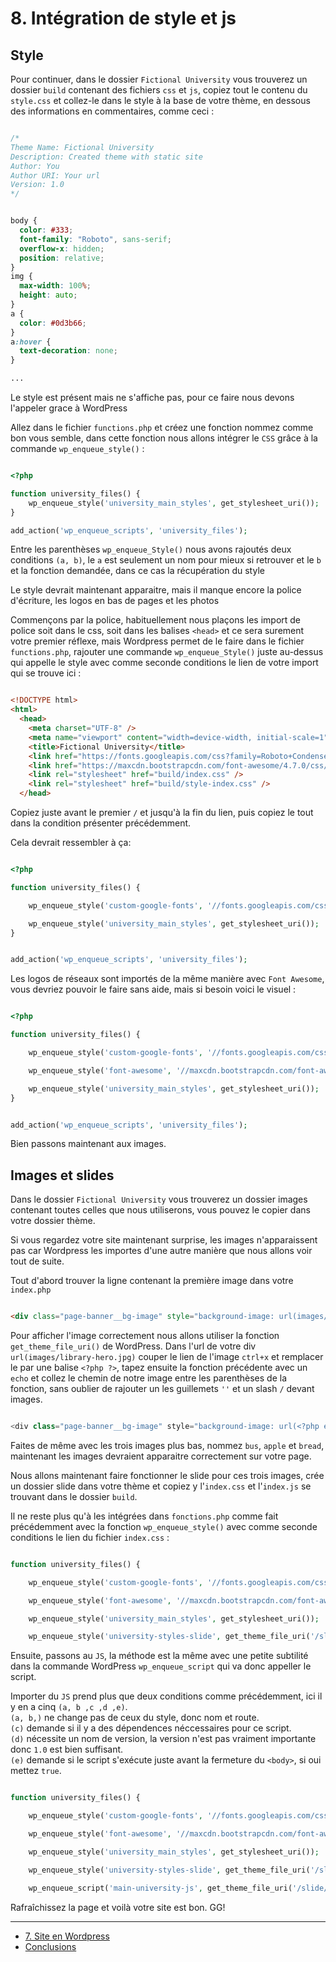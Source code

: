 # 8. Intégration de style et js

## Style

Pour continuer, dans le dossier `Fictional University` vous trouverez un dossier `build` contenant des fichiers `css` et `js`, copiez tout le contenu du `style.css` et collez-le dans le style à la base de votre thème, en dessous des informations en commentaires, comme ceci :

```CSS

/*
Theme Name: Fictional University
Description: Created theme with static site
Author: You
Author URI: Your url
Version: 1.0
*/


body {
  color: #333;
  font-family: "Roboto", sans-serif;
  overflow-x: hidden;
  position: relative;
}
img {
  max-width: 100%;
  height: auto;
}
a {
  color: #0d3b66;
}
a:hover {
  text-decoration: none;
}

...

```
Le style est présent mais ne s'affiche pas, pour ce faire nous devons l'appeler grace à WordPress

Allez dans le fichier `functions.php` et créez une fonction nommez comme bon vous semble, dans cette fonction nous allons intégrer le `CSS` grâce à la commande `wp_enqueue_style()` :

```PHP

<?php

function university_files() {
    wp_enqueue_style('university_main_styles', get_stylesheet_uri());
}

add_action('wp_enqueue_scripts', 'university_files');

```
Entre les parenthèses `wp_enqueue_Style()` nous avons rajoutés deux conditions `(a, b)`, le `a` est seulement un nom pour mieux si retrouver et le `b` et la fonction demandée, dans ce cas la récupération du style

Le style devrait maintenant apparaitre, mais il manque encore la police d'écriture, les logos en bas de pages et les photos

Commençons par la police, habituellement nous plaçons les import de police soit dans le css, soit dans les balises `<head>` et ce sera surement votre premier réflexe, mais Wordpress permet de le faire dans le fichier `functions.php`, rajouter une commande `wp_enqueue_Style()` juste au-dessus qui appelle le style avec comme seconde conditions le lien de votre import qui se trouve ici : 

```HTML

<!DOCTYPE html>
<html>
  <head>
    <meta charset="UTF-8" />
    <meta name="viewport" content="width=device-width, initial-scale=1" />
    <title>Fictional University</title>
    <link href="https://fonts.googleapis.com/css?family=Roboto+Condensed:300,300i,400,400i,700,700i|Roboto:100,300,400,400i,700,700i" rel="stylesheet" />
    <link href="https://maxcdn.bootstrapcdn.com/font-awesome/4.7.0/css/font-awesome.min.css" rel="stylesheet" integrity="sha384-wvfXpqpZZVQGK6TAh5PVlGOfQNHSoD2xbE+QkPxCAFlNEevoEH3Sl0sibVcOQVnN" crossorigin="anonymous" />
    <link rel="stylesheet" href="build/index.css" />
    <link rel="stylesheet" href="build/style-index.css" />
  </head>

```

Copiez juste avant le premier `/` et jusqu'à la fin du lien, puis copiez le tout dans la condition présenter précédemment.

Cela devrait ressembler à ça:

```PHP

<?php

function university_files() {

    wp_enqueue_style('custom-google-fonts', '//fonts.googleapis.com/css?family=Roboto+Condensed:300,300i,400,400i,700,700i|Roboto:100,300,400,400i,700,700i');

    wp_enqueue_style('university_main_styles', get_stylesheet_uri());
}


add_action('wp_enqueue_scripts', 'university_files');

```

Les logos de réseaux sont importés de la même manière avec `Font Awesome`, vous devriez pouvoir le faire sans aide, mais si besoin voici le visuel :

```PHP

<?php

function university_files() {

    wp_enqueue_style('custom-google-fonts', '//fonts.googleapis.com/css?family=Roboto+Condensed:300,300i,400,400i,700,700i|Roboto:100,300,400,400i,700,700i');

    wp_enqueue_style('font-awesome', '//maxcdn.bootstrapcdn.com/font-awesome/4.7.0/css/font-awesome.min.css');

    wp_enqueue_style('university_main_styles', get_stylesheet_uri());
}


add_action('wp_enqueue_scripts', 'university_files');

```

Bien passons maintenant aux images.

## Images et slides

Dans le dossier `Fictional University` vous trouverez un dossier images contenant toutes celles que nous utiliserons, vous pouvez le copier dans votre dossier thème. 

Si vous regardez votre site maintenant surprise, les images n'apparaissent pas car Wordpress les importes d'une autre manière que nous allons voir tout de suite.

Tout d'abord trouver la ligne contenant la première image dans votre `index.php` 

```HTML

<div class="page-banner__bg-image" style="background-image: url(images/library-hero.jpg)"></div>

```

Pour afficher l'image correctement nous allons utiliser la fonction `get_theme_file_uri()` de WordPress. Dans l'url de votre div `url(images/library-hero.jpg)` couper le lien de l'image `ctrl+x` et remplacer le par une balise `<?php ?>`, tapez ensuite la fonction précédente avec un `echo` et collez le chemin de notre image entre les parenthèses de la fonction, sans oublier de rajouter un les guillemets `''` et un slash `/` devant images.

```PHP

<div class="page-banner__bg-image" style="background-image: url(<?php echo get_theme_file_uri('/images/library-hero.jpg') ?>);"></div>

```

Faites de même avec les trois images plus bas, nommez `bus`, `apple` et `bread`, maintenant les images devraient apparaitre correctement sur votre page.

Nous allons maintenant faire fonctionner le slide pour ces trois images, crée un dossier slide dans votre thème et copiez y l'`index.css` et l'`index.js` se trouvant dans le dossier `build`.

Il ne reste plus qu'à les intégrées dans `fonctions.php` comme fait précédemment avec la fonction `wp_enqueue_style()` avec comme seconde conditions le lien du fichier `index.css` :

```PHP

function university_files() {

    wp_enqueue_style('custom-google-fonts', '//fonts.googleapis.com/css?family=Roboto+Condensed:300,300i,400,400i,700,700i|Roboto:100,300,400,400i,700,700i');

    wp_enqueue_style('font-awesome', '//maxcdn.bootstrapcdn.com/font-awesome/4.7.0/css/font-awesome.min.css');

    wp_enqueue_style('university_main_styles', get_stylesheet_uri());

    wp_enqueue_style('university-styles-slide', get_theme_file_uri('/slide/index.css'));

```

Ensuite, passons au `JS`, la méthode est la même avec une petite subtilité dans la commande WordPress `wp_enqueue_script` qui va donc appeller le script.

Importer du `JS` prend plus que deux conditions comme précédemment, ici il y en a cinq `(a, b ,c ,d ,e)`.  
`(a, b,)` ne change pas de ceux du style, donc nom et route.  
`(c)` demande si il y a des dépendences néccessaires pour ce script.  
`(d)` nécessite un nom de version, la version n'est pas vraiment importante donc `1.0` est bien suffisant.  
`(e)` demande si le script s'exécute juste avant la fermeture du `<body>`, si oui mettez `true`.  

```PHP

function university_files() {

    wp_enqueue_style('custom-google-fonts', '//fonts.googleapis.com/css?family=Roboto+Condensed:300,300i,400,400i,700,700i|Roboto:100,300,400,400i,700,700i');

    wp_enqueue_style('font-awesome', '//maxcdn.bootstrapcdn.com/font-awesome/4.7.0/css/font-awesome.min.css');

    wp_enqueue_style('university_main_styles', get_stylesheet_uri());

    wp_enqueue_style('university-styles-slide', get_theme_file_uri('/slide/index.css'));

    wp_enqueue_script('main-university-js', get_theme_file_uri('/slide/index.js'), array('jquery'), '1.0', true);

```

Rafraîchissez la page et voilà votre site est bon. GG!

---

- [7. Site en Wordpress](./07-Site-en-Wordpress.md)
- [Conclusions](./conclusion.md)
